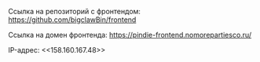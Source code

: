 Ссылка на репозиторий с фронтендом: https://github.com/bigclawBin/frontend

Ссылка на домен фронтенда: https://pindie-frontend.nomorepartiesco.ru/

IP-адрес: <<158.160.167.48>>
